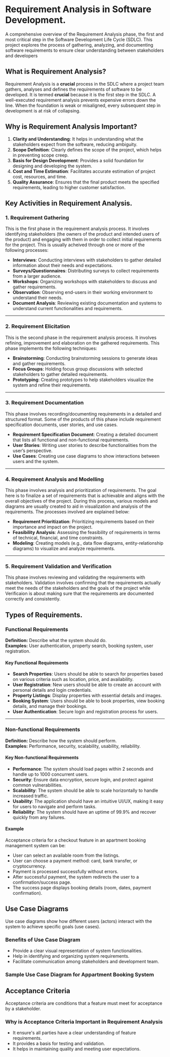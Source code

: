 # Requirement Analysis in Software Development.
A comprehensive overview of the Requirement Analysis phase, the first and most critical step in the Software Development Life Cycle (SDLC). This project explores the process of gathering, analyzing, and documenting software requirements to ensure clear understanding between stakeholders and developers

## What is Requirement Analysis?
Requirement Analysis is a **crucial** process in the SDLC where a project team gathers, analyses and defines the requirements of software to be developed. It is termed **crucial** because it is the first step in the SDLC. A well-executed requirement analysis prevents expensive errors down the line. When the foundation is weak or misaligned, every subsequent step in development is at risk of collapsing.

## Why is Requirement Analysis Important?
1. **Clarity and Understanding**: It helps in understanding what the stakeholders expect from the software, reducing ambiguity.
2. **Scope Definition**: Clearly defines the scope of the project, which helps in preventing scope creep.
3. **Basis for Design Development**: Provides a solid foundation for designing and developing the system.
4. **Cost and Time Estimation**: Facilitates accurate estimation of project cost, resources, and time.
5. **Quality Assurance**: Ensures that the final product meets the specified requirements, leading to higher customer satisfaction.

## Key Activities in Requirement Analysis.
### 1. Requirement Gathering
This is the first phase in the requirement analysis process. It involves identifying stakeholders (the owners of the product and intended users of the product) and engaging with them in order to collect initial requirements for the project. This is usually acheived through one or more of the following processes:

- **Interviews**: Conducting interviews with stakeholders to gather detailed information about their needs and expectations.  
- **Surveys/Questionnaires**: Distributing surveys to collect requirements from a larger audience.  
- **Workshops**: Organizing workshops with stakeholders to discuss and gather requirements.  
- **Observation**: Observing end-users in their working environment to understand their needs.  
- **Document Analysis**: Reviewing existing documentation and systems to understand current functionalities and requirements.

<hr>

### 2. Requirement Elicitation
This is the second phase in the requirement analysis process. It involves refining, improvement and elaboration on the gathered requirements. This phase implements the following techniques:

- **Brainstorming**: Conducting brainstorming sessions to generate ideas and gather requirements.  
- **Focus Groups**: Holding focus group discussions with selected stakeholders to gather detailed requirements.  
- **Prototyping**: Creating prototypes to help stakeholders visualize the system and refine their requirements.  

<hr>

### 3. Requirement Documentation
This phase involves recording/documenting requirements in a detailed and structured format. Some of the products of this phase include requirement specification documents, user stories, and use cases.

- **Requirement Specification Document**: Creating a detailed document that lists all functional and non-functional requirements.  
- **User Stories**: Writing user stories to describe functionalities from the user’s perspective.  
- **Use Cases**: Creating use case diagrams to show interactions between users and the system.  

<hr>

### 4. Requirement Analysis and Modelling
This phase involves analysis and prioritization of requirements. The goal here is to finalize a set of requirements that is achievable and aligns with the overall objectives of the project. During this process, various models and diagrams are usually created to aid in visualization and analysis of the requirements. The processes involved are explained below:

- **Requirement Prioritization**: Prioritizing requirements based on their importance and impact on the project.  
- **Feasibility Analysis**: Assessing the feasibility of requirements in terms of technical, financial, and time constraints.  
- **Modeling**: Creating models (e.g., data flow diagrams, entity-relationship diagrams) to visualize and analyze requirements.  

<hr>

### 5. Requirement Validation and Verification
This phase involves reviewing and validating the requirements with stakeholders. Validation involves confirming that the requirements actually meet the needs of the stakeholders and the goals of the project while Verificaion is about making sure that the requirements are documented correctly and consistently.

## Types of Requirements.
### Functional Requirements
**Definition:** Describe what the system should do.  
**Examples:** User authentication, property search, booking system, user registration.  

#### Key Functional Requirements
- **Search Properties**: Users should be able to search for properties based on various criteria such as location, price, and availability.  
- **User Registration**: New users should be able to create an account with personal details and login credentials.  
- **Property Listings**: Display properties with essential details and images.  
- **Booking System**: Users should be able to book properties, view booking details, and manage their bookings.  
- **User Authentication**: Secure login and registration process for users.  

<hr>

### Non-functional Requirements

**Definition:** Describe how the system should perform.  
**Examples:** Performance, security, scalability, usability, reliability.  

#### Key Non-functional Requirements
- **Performance**: The system should load pages within 2 seconds and handle up to 1000 concurrent users.  
- **Security**: Ensure data encryption, secure login, and protect against common vulnerabilities.  
- **Scalability**: The system should be able to scale horizontally to handle increased traffic.  
- **Usability**: The application should have an intuitive UI/UX, making it easy for users to navigate and perform tasks.  
- **Reliability**: The system should have an uptime of 99.9% and recover quickly from any failures.

#### Example
Acceptance criteria for a checkout feature in an apartment booking management system can be:
- User can select an available room from the listings.
- User can choose a payment method: card, bank transfer, or cryptocurrency.
- Payment is processed successfully without errors.
- After successful payment, the system redirects the user to a confirmation/success page.
- The success page displays booking details (room, dates, payment confirmation).

## Use Case Diagrams
Use case diagrams show how different users (actors) interact with the system to achieve specific goals (use cases).

### Benefits of Use Case Diagram
- Provide a clear visual representation of system functionalities.
- Help in identifying and organizing system requirements.
- Facilitate communication among stakeholders and development team.

### Sample Use Case Diagram for Appartment Booking System 

## Acceptance Criteria
Acceptance criteria are conditions that a feature must meet for acceptance by a stakeholder. 
### Why is Acceptance Criteria Important in Requirement Analysis
- It ensure's all parties have a clear understanding of feature requirements.
- It provides a basis for testing and validation.
- It helps in maintaining quality and meeting user expectations.
